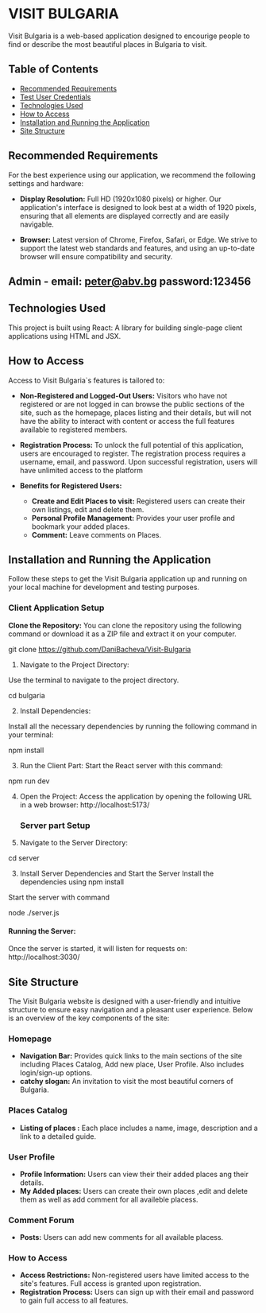 # VISIT BULGARIA 
Visit Bulgaria is a web-based application designed to encourige people to find or describe the most beautiful places in Bulgaria to visit. 

## Table of Contents
- [Recommended Requirements](#recommended-requirements)
- [Test User Credentials](#test-user-credentials)
- [Technologies Used](#technologies-used)
- [How to Access](#how-to-access)
- [Installation and Running the Application](#installation-and-running-the-application)
- [Site Structure](#site-structure)


## Recommended Requirements

For the best experience using our application, we recommend the following settings and hardware:

- **Display Resolution:** Full HD (1920x1080 pixels) or higher. Our application's interface is designed to look best at a width of 1920 pixels, ensuring that all elements are displayed correctly and are easily navigable.

- **Browser:** Latest version of Chrome, Firefox, Safari, or Edge. We strive to support the latest web standards and features, and using an up-to-date browser will ensure compatibility and security.


## Admin - email: peter@abv.bg password:123456

## Technologies Used

This project is built using React: A library for building single-page client applications using HTML and JSX.

## How to Access

Access to Visit Bulgaria`s features is tailored to:

- **Non-Registered and Logged-Out Users:** Visitors who have not registered or are not logged in can browse the public sections of the site, such as the homepage, places listing and their details, but will not have the ability to interact with content or access the full features available to registered members.

- **Registration Process:** To unlock the full potential of this application, users are encouraged to register. The registration process requires a username, email, and password. Upon successful registration, users will have unlimited access to the platform

- **Benefits for Registered Users:**
  - **Create and Edit Places to visit:** Registered users can create their own listings, edit and delete them.
  - **Personal Profile Management:** Provides your user profile and bookmark your added places.
  - **Comment:** Leave comments on Places.


## Installation and Running the Application

Follow these steps to get the Visit Bulgaria application up and running on your local machine for development and testing purposes.

 ### Client Application Setup

   **Clone the Repository:** 
   You can clone the repository using the following command or download it as a ZIP file and extract it on your computer.

   git clone https://github.com/DaniBacheva/Visit-Bulgaria

1. Navigate to the Project Directory:

Use the terminal to navigate to the project directory.

cd bulgaria

2. Install Dependencies:

Install all the necessary dependencies by running the following command in your terminal:

npm install   

3. Run the Client Part:
Start the React server with this command:

npm run dev

4. Open the Project:
Access the application by opening the following URL in a web browser:
http://localhost:5173/


   ### Server part Setup
1. Navigate to the Server Directory:
   
cd server

3. Install Server Dependencies and Start the Server
Install the dependencies using npm install

Start the server with command

node ./server.js

   #### Running the Server:

Once the server is started, it will listen for requests on:
http://localhost:3030/

## Site Structure

The Visit Bulgaria website is designed with a user-friendly and intuitive structure to ensure easy navigation and a pleasant user experience. Below is an overview of the key components of the site:

### Homepage

- **Navigation Bar:** Provides quick links to the main sections of the site including Places Catalog, Add new place, User Profile. Also includes login/sign-up options.
- **catchy slogan:** An invitation to visit the most beautiful corners of Bulgaria.


### Places Catalog

- **Listing of places :** Each place includes a name, image, description and a link to a detailed guide.

### User Profile

- **Profile Information:** Users can view their their added places ang their details.
- **My Added places:** Users can create their own places ,edit and delete them as well as add comment for all availeble placess.


### Comment Forum

- **Posts:** Users can add new comments for all available placess.


### How to Access

- **Access Restrictions:** Non-registered users have limited access to the site's features. Full access is granted upon registration.
- **Registration Process:** Users can sign up with their email and password to gain full access to all features.
